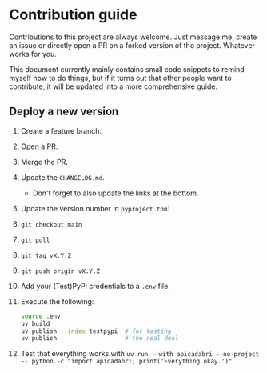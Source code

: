 # Contribution guide

Contributions to this project are always welcome.
Just message me, create an issue or directly open a PR on a forked version of the project.
Whatever works for you.

This document currently mainly contains small code snippets to remind myself how to do things, but if it turns out that other people want to contribute, it will be updated into a more comprehensive guide.

## Deploy a new version

1. Create a feature branch.
2. Open a PR.
3. Merge the PR.
4. Update the `CHANGELOG.md`.
   - Don't forget to also update the links at the bottom.
5. Update the version number in `pyproject.toml`
6. `git checkout main`
7. `git pull`
8. `git tag vX.Y.Z`
9. `git push origin vX.Y.Z`
10. Add your (Test)PyPI credentials to a `.env` file.
11. Execute the following:

    ```bash
    source .env
    uv build
    uv publish --index testpypi  # for testing
    uv publish                   # the real deal
    ```
12. Test that everything works with `uv run --with apicadabri --no-project -- python -c "import apicadabri; print('Everything okay.')"`